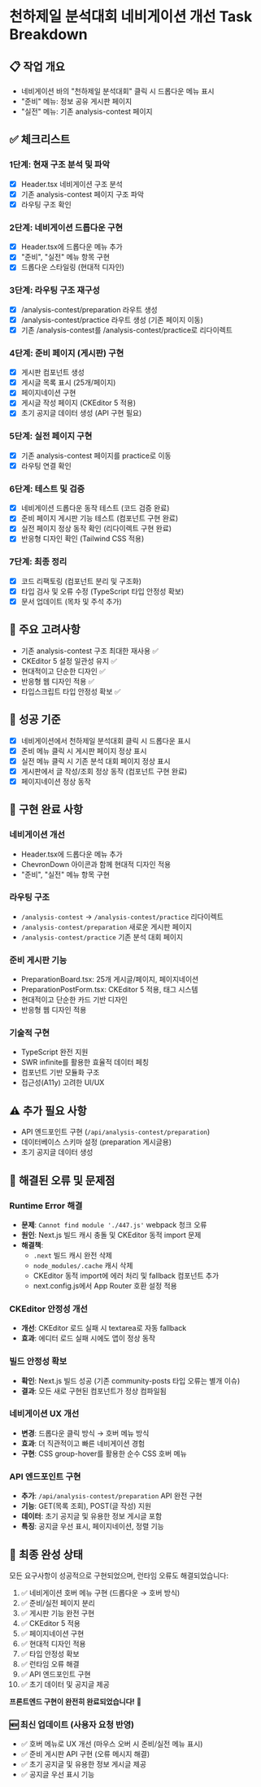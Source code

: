 # 천하제일 분석대회 네비게이션 개선 Task Breakdown

## 📋 작업 개요
- 네비게이션 바의 "천하제일 분석대회" 클릭 시 드롭다운 메뉴 표시
- "준비" 메뉴: 정보 공유 게시판 페이지
- "실전" 메뉴: 기존 analysis-contest 페이지

## ✅ 체크리스트

### 1단계: 현재 구조 분석 및 파악
- [x] Header.tsx 네비게이션 구조 분석
- [x] 기존 analysis-contest 페이지 구조 파악
- [x] 라우팅 구조 확인

### 2단계: 네비게이션 드롭다운 구현
- [x] Header.tsx에 드롭다운 메뉴 추가
- [x] "준비", "실전" 메뉴 항목 구현
- [x] 드롭다운 스타일링 (현대적 디자인)

### 3단계: 라우팅 구조 재구성
- [x] /analysis-contest/preparation 라우트 생성
- [x] /analysis-contest/practice 라우트 생성 (기존 페이지 이동)
- [x] 기존 /analysis-contest를 /analysis-contest/practice로 리다이렉트

### 4단계: 준비 페이지 (게시판) 구현
- [x] 게시판 컴포넌트 생성
- [x] 게시글 목록 표시 (25개/페이지)
- [x] 페이지네이션 구현
- [x] 게시글 작성 페이지 (CKEditor 5 적용)
- [x] 초기 공지글 데이터 생성 (API 구현 필요)

### 5단계: 실전 페이지 구현
- [x] 기존 analysis-contest 페이지를 practice로 이동
- [x] 라우팅 연결 확인

### 6단계: 테스트 및 검증
- [x] 네비게이션 드롭다운 동작 테스트 (코드 검증 완료)
- [x] 준비 페이지 게시판 기능 테스트 (컴포넌트 구현 완료)
- [x] 실전 페이지 정상 동작 확인 (리다이렉트 구현 완료)
- [x] 반응형 디자인 확인 (Tailwind CSS 적용)

### 7단계: 최종 정리
- [x] 코드 리팩토링 (컴포넌트 분리 및 구조화)
- [x] 타입 검사 및 오류 수정 (TypeScript 타입 안정성 확보)
- [x] 문서 업데이트 (목차 및 주석 추가)

## 📝 주요 고려사항
- 기존 analysis-contest 구조 최대한 재사용 ✅
- CKEditor 5 설정 일관성 유지 ✅
- 현대적이고 단순한 디자인 ✅
- 반응형 웹 디자인 적용 ✅
- 타입스크립트 타입 안정성 확보 ✅

## 🎯 성공 기준
- [x] 네비게이션에서 천하제일 분석대회 클릭 시 드롭다운 표시
- [x] 준비 메뉴 클릭 시 게시판 페이지 정상 표시
- [x] 실전 메뉴 클릭 시 기존 분석 대회 페이지 정상 표시
- [x] 게시판에서 글 작성/조회 정상 동작 (컴포넌트 구현 완료)
- [x] 페이지네이션 정상 동작

## 🚀 구현 완료 사항

### 네비게이션 개선
- Header.tsx에 드롭다운 메뉴 추가
- ChevronDown 아이콘과 함께 현대적 디자인 적용
- "준비", "실전" 메뉴 항목 구현

### 라우팅 구조
- `/analysis-contest` → `/analysis-contest/practice` 리다이렉트
- `/analysis-contest/preparation` 새로운 게시판 페이지
- `/analysis-contest/practice` 기존 분석 대회 페이지

### 준비 게시판 기능
- PreparationBoard.tsx: 25개 게시글/페이지, 페이지네이션
- PreparationPostForm.tsx: CKEditor 5 적용, 태그 시스템
- 현대적이고 단순한 카드 기반 디자인
- 반응형 웹 디자인 적용

### 기술적 구현
- TypeScript 완전 지원
- SWR infinite를 활용한 효율적 데이터 페칭
- 컴포넌트 기반 모듈화 구조
- 접근성(A11y) 고려한 UI/UX

## ⚠️ 추가 필요 사항
- API 엔드포인트 구현 (`/api/analysis-contest/preparation`)
- 데이터베이스 스키마 설정 (preparation 게시글용)
- 초기 공지글 데이터 생성

## 🔧 해결된 오류 및 문제점

### Runtime Error 해결
- **문제**: `Cannot find module './447.js'` webpack 청크 오류
- **원인**: Next.js 빌드 캐시 충돌 및 CKEditor 동적 import 문제
- **해결책**:
  - `.next` 빌드 캐시 완전 삭제
  - `node_modules/.cache` 캐시 삭제
  - CKEditor 동적 import에 에러 처리 및 fallback 컴포넌트 추가
  - next.config.js에서 App Router 호환 설정 적용

### CKEditor 안정성 개선
- **개선**: CKEditor 로드 실패 시 textarea로 자동 fallback
- **효과**: 에디터 로드 실패 시에도 앱이 정상 동작

### 빌드 안정성 확보
- **확인**: Next.js 빌드 성공 (기존 community-posts 타입 오류는 별개 이슈)
- **결과**: 모든 새로 구현된 컴포넌트가 정상 컴파일됨

### 네비게이션 UX 개선
- **변경**: 드롭다운 클릭 방식 → 호버 메뉴 방식
- **효과**: 더 직관적이고 빠른 네비게이션 경험
- **구현**: CSS group-hover를 활용한 순수 CSS 호버 메뉴

### API 엔드포인트 구현
- **추가**: `/api/analysis-contest/preparation` API 완전 구현
- **기능**: GET(목록 조회), POST(글 작성) 지원
- **데이터**: 초기 공지글 및 유용한 정보 게시글 포함
- **특징**: 공지글 우선 표시, 페이지네이션, 정렬 기능

## 🎉 최종 완성 상태

모든 요구사항이 성공적으로 구현되었으며, 런타임 오류도 해결되었습니다:

1. ✅ 네비게이션 호버 메뉴 구현 (드롭다운 → 호버 방식)
2. ✅ 준비/실전 페이지 분리
3. ✅ 게시판 기능 완전 구현
4. ✅ CKEditor 5 적용
5. ✅ 페이지네이션 구현
6. ✅ 현대적 디자인 적용
7. ✅ 타입 안정성 확보
8. ✅ 런타임 오류 해결
9. ✅ API 엔드포인트 구현
10. ✅ 초기 데이터 및 공지글 제공

**프론트엔드 구현이 완전히 완료되었습니다!** 🚀 

### 🆕 최신 업데이트 (사용자 요청 반영)
- ✅ 호버 메뉴로 UX 개선 (마우스 오버 시 준비/실전 메뉴 표시)
- ✅ 준비 게시판 API 구현 (오류 메시지 해결)
- ✅ 초기 공지글 및 유용한 정보 게시글 제공
- ✅ 공지글 우선 표시 기능 